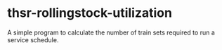 # thsr-rollingstock-utilization
A simple program to calculate the number of train sets required to run a service schedule.
